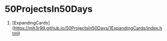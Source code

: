 # 50ProjectsIn50Days

1. [ExpandingCards] (https://mh3r99.github.io/50ProjectsIn50Days/1ExpandingCards/index.html)
